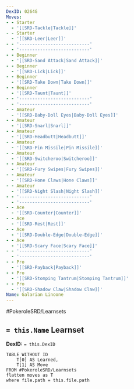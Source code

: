 ```yaml
---
DexID: 0264G
Moves:
- - Starter
  - '[[SRD-Tackle|Tackle]]'
- - Starter
  - '[[SRD-Leer|Leer]]'
- - '---------------------------'
  - '---------------------------'
- - Beginner
  - '[[SRD-Sand Attack|Sand Attack]]'
- - Beginner
  - '[[SRD-Lick|Lick]]'
- - Beginner
  - '[[SRD-Take Down|Take Down]]'
- - Beginner
  - '[[SRD-Taunt|Taunt]]'
- - '---------------------------'
  - '---------------------------'
- - Amateur
  - '[[SRD-Baby-Doll Eyes|Baby-Doll Eyes]]'
- - Amateur
  - '[[SRD-Snarl|Snarl]]'
- - Amateur
  - '[[SRD-Headbutt|Headbutt]]'
- - Amateur
  - '[[SRD-Pin Missile|Pin Missile]]'
- - Amateur
  - '[[SRD-Switcheroo|Switcheroo]]'
- - Amateur
  - '[[SRD-Fury Swipes|Fury Swipes]]'
- - Amateur
  - '[[SRD-Hone Claws|Hone Claws]]'
- - Amateur
  - '[[SRD-Night Slash|Night Slash]]'
- - '---------------------------'
  - '---------------------------'
- - Ace
  - '[[SRD-Counter|Counter]]'
- - Ace
  - '[[SRD-Rest|Rest]]'
- - Ace
  - '[[SRD-Double-Edge|Double-Edge]]'
- - Ace
  - '[[SRD-Scary Face|Scary Face]]'
- - '---------------------------'
  - '---------------------------'
- - Pro
  - '[[SRD-Payback|Payback]]'
- - Pro
  - '[[SRD-Stomping Tantrum|Stomping Tantrum]]'
- - Pro
  - '[[SRD-Shadow Claw|Shadow Claw]]'
Name: Galarian Linoone
---
```


#PokeroleSRD/Learnsets

## `= this.Name` Learnset

**DexID:** `= this.DexID`

```dataview
TABLE WITHOUT ID
    T[0] AS Learned,
    T[1] AS Move
FROM #PokeroleSRD/Learnsets
flatten moves as T
where file.path = this.file.path
```
